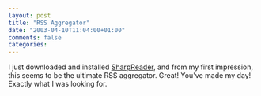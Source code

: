 ```yaml
---
layout: post
title: "RSS Aggregator"
date: "2003-04-10T11:04:00+01:00"
comments: false
categories: 
---
```


<p>I just downloaded and installed <a href="http://www.hutteman.com/weblog/2003/04/06.html#000056" title="public virtual MemoryStream: April 06, 2003 Archives">SharpReader</a><a>, and from my first impression, this seems to be the ultimate RSS aggregator. Great! You've made my day! Exactly what I was looking for.</a></p>

